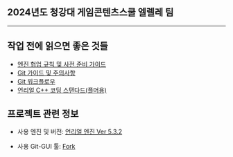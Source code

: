 ## 2024년도 청강대 게임콘텐츠스쿨 엘렐레 팀
---
## 작업 전에 읽으면 좋은 것들
- [엔진 협업 규칙 및 사전 준비 가이드](https://www.notion.so/164c1fea392842d9b24a2a46280130cd?pvs=4)
- [Git 가이드 및 주의사항](https://www.notion.so/Git-2d49d23b718142e2a7edcc7766868e74?pvs=4)
- [Git 워크플로우](https://www.notion.so/Git-d6f70e852a054b7e836bdb048ba29c5b?pvs=4)
- [언리얼 C++ 코딩 스탠다드(플머용)](https://www.notion.so/C-with-Unreal-Engine-7a966947e3aa46f08e5e2d50258ba5e9?pvs=4)

## 프로젝트 관련 정보
- 사용 엔진 및 버전: [언리얼 엔진 Ver 5.3.2](https://www.unrealengine.com/ko/unreal-engine-5)
  
- 사용 Git-GUI 툴: [Fork](https://git-fork.com/)
